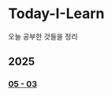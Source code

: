 # Today-I-Learn
오늘 공부한 것들을 정리

## 2025
### [05 - 03](https://github.com/tyshim0118/Today-I-Learn/blob/main/2025%20-%2005%20-%2003.md)
